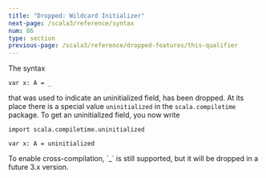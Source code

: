 ```yaml
---
title: "Dropped: Wildcard Initializer"
next-page: /scala3/reference/syntax
num: 86
type: section
previous-page: /scala3/reference/dropped-features/this-qualifier
---
```


<!-- THIS FILE HAS BEEN GENERATED BY SCALADOC PREPROCESSOR. NOTE THAT ANY CHANGES TO THIS FILE CAN BE OVERRIDEN IN THE FUTURE -->

The syntax

<div class="snippet" ><div class="buttons"></div><pre><code class="language-scala"><span id="0" class="" >var x: A = _
</span></code></pre></div>

that was used to indicate an uninitialized field, has been dropped.
At its place there is a special value `uninitialized` in the `scala.compiletime` package.
To get an uninitialized field, you now write

<div class="snippet" ><div class="buttons"></div><pre><code class="language-scala"><span id="0" class="" >import scala.compiletime.uninitialized
</span><span id="1" class="" >
</span><span id="2" class="" >var x: A = uninitialized
</span></code></pre></div>To enable cross-compilation, `_` is still supported, but it will be dropped in a future 3.x version.
